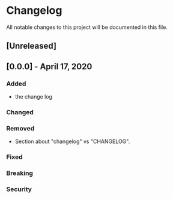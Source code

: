 # Changelog
All notable changes to this project will be documented in this file.


## [Unreleased]

## [0.0.0] - April 17, 2020
### Added
- the change log

### Changed

### Removed
- Section about "changelog" vs "CHANGELOG".

### Fixed

### Breaking

### Security




